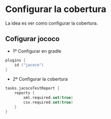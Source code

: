 # Configurar la cobertura

La idea es ver como configurar la cobertura.

## Cofigurar jococo

* 1º Configurar en gradle
```kotlin
plugins { 
	id ("jacoco")
}


```

* 2º Configurar la cobertura
```kotlin
tasks.jacocoTestReport {
	reports {
		xml.required.set(true)
		csv.required.set(true)
	}
}
```
